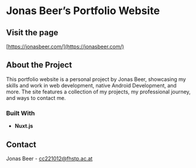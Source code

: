 # Jonas Beer’s Portfolio Website

## Visit the page

[https://jonasbeer.com/](https://jonasbeer.com/)
## About the Project

This portfolio website is a personal project by Jonas Beer, showcasing my skills and work in web development, native Android Development, and more. The site features a collection of my projects, my professional journey, and ways to contact me.

### Built With

- **Nuxt.js** 


## Contact

Jonas Beer - cc221012@fhstp.ac.at
